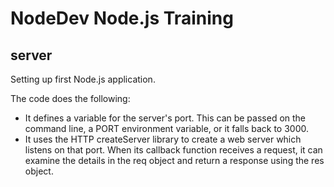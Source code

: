 # NodeDev Node.js Training

## server

Setting up first Node.js application.

The code does the following:
- It defines a variable for the server's port. This can be passed on the command line, a PORT environment variable, or it falls back to 3000.
- It uses the HTTP createServer library to create a web server which listens on that port. When its callback function receives a request, it can examine the details in the req object and return a response using the res object.
